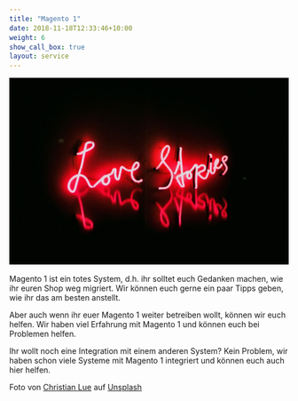 ```yaml
---
title: "Magento 1"
date: 2018-11-18T12:33:46+10:00
weight: 6
show_call_box: true
layout: service
---
```


![christian-lue-flZavsQyeIk-unsplash.jpg](/images/services/christian-lue-flZavsQyeIk-unsplash.jpg)

Magento 1 ist ein totes System, d.h. ihr solltet euch Gedanken machen, wie ihr euren Shop weg migriert. Wir können euch gerne ein paar Tipps geben, wie ihr das am besten anstellt.

Aber auch wenn ihr euer Magento 1 weiter betreiben wollt, können wir euch helfen. Wir haben viel Erfahrung mit Magento 1 und können euch bei Problemen helfen.

Ihr wollt noch eine Integration mit einem anderen System? Kein Problem, wir haben schon viele Systeme mit Magento 1 integriert und können euch auch hier helfen.

Foto von <a href="https://unsplash.com/de/@christianlue?utm_content=creditCopyText&utm_medium=referral&utm_source=unsplash">Christian Lue</a> auf <a href="https://unsplash.com/de/fotos/rot-und-weiss-love-me-neonlicht-beschilderung-flZavsQyeIk?utm_content=creditCopyText&utm_medium=referral&utm_source=unsplash">Unsplash</a>

